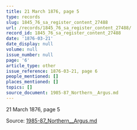 ```yaml
---
title: 21 March 1876, page 5
type: records
slug: 1845_76_sa_register_content_27488
url: /records/1845_76_sa_register_content_27488/
record_id: 1845_76_sa_register_content_27488
date: '1876-03-21'
date_display: null
volume: null
issue_number: null
page: '6'
article_type: other
issue_reference: 1876-03-21, page 6
people_mentioned: []
places_mentioned: []
topics: []
source_document: 1985-87_Northern__Argus.md
---
```


21 March 1876, page 5

Source: [1985-87_Northern__Argus.md](/downloads/markdown/1985-87_Northern__Argus.md)
